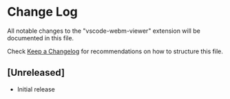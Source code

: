 # Change Log

All notable changes to the "vscode-webm-viewer" extension will be documented in this file.

Check [Keep a Changelog](http://keepachangelog.com/) for recommendations on how to structure this file.

## [Unreleased]

- Initial release